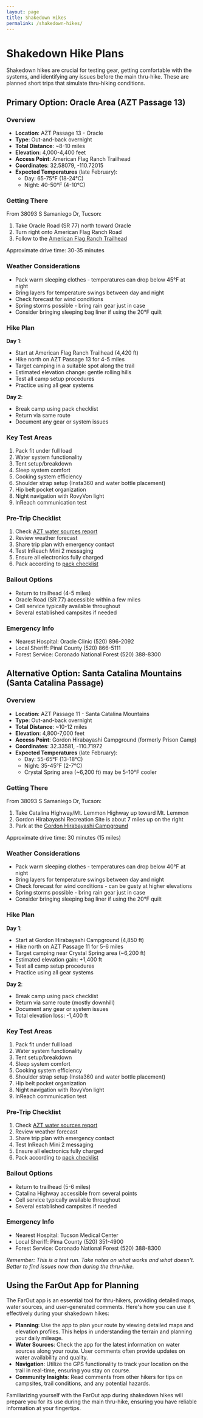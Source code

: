 ```yaml
---
layout: page
title: Shakedown Hikes
permalink: /shakedown-hikes/
---
```


# Shakedown Hike Plans

Shakedown hikes are crucial for testing gear, getting comfortable with the systems, and identifying any issues before the main thru-hike. These are planned short trips that simulate thru-hiking conditions.

## Primary Option: Oracle Area (AZT Passage 13)

### Overview
- **Location**: AZT Passage 13 - Oracle
- **Type**: Out-and-back overnight
- **Total Distance**: ~8-10 miles
- **Elevation**: 4,000-4,400 feet
- **Access Point**: American Flag Ranch Trailhead
- **Coordinates**: 32.58079, -110.72015
- **Expected Temperatures** (late February):
  - Day: 65-75°F (18-24°C)
  - Night: 40-50°F (4-10°C)

### Getting There
From 38093 S Samaniego Dr, Tucson:
1. Take Oracle Road (SR 77) north toward Oracle
2. Turn right onto American Flag Ranch Road
3. Follow to the [American Flag Ranch Trailhead](https://www.google.com/maps/place/Arizona+Trail+-+American+Flag+Trailhead/@32.5808538,-110.7228829,17z/data=!3m1!4b1!4m6!3m5!1s0x86d6180f65636841:0xbb89c29f1e88aada!8m2!3d32.5808493!4d-110.720308!16s%2Fg%2F11hb3xjr6w)

Approximate drive time: 30-35 minutes

### Weather Considerations
- Pack warm sleeping clothes - temperatures can drop below 45°F at night
- Bring layers for temperature swings between day and night
- Check forecast for wind conditions
- Spring storms possible - bring rain gear just in case
- Consider bringing sleeping bag liner if using the 20°F quilt

### Hike Plan
**Day 1**:
- Start at American Flag Ranch Trailhead (4,420 ft)
- Hike north on AZT Passage 13 for 4-5 miles
- Target camping in a suitable spot along the trail
- Estimated elevation change: gentle rolling hills
- Test all camp setup procedures
- Practice using all gear systems

**Day 2**:
- Break camp using pack checklist
- Return via same route
- Document any gear or system issues

### Key Test Areas
1. Pack fit under full load
2. Water system functionality
3. Tent setup/breakdown
4. Sleep system comfort
5. Cooking system efficiency
6. Shoulder strap setup (Insta360 and water bottle placement)
7. Hip belt pocket organization
8. Night navigation with RovyVon light
9. InReach communication test

### Pre-Trip Checklist
1. Check [AZT water sources report](https://aztrail.org/explore/water-sources/)
2. Review weather forecast
3. Share trip plan with emergency contact
4. Test InReach Mini 2 messaging
5. Ensure all electronics fully charged
6. Pack according to [pack checklist](/pack-checklist/)

### Bailout Options
- Return to trailhead (4-5 miles)
- Oracle Road (SR 77) accessible within a few miles
- Cell service typically available throughout
- Several established campsites if needed

### Emergency Info
- Nearest Hospital: Oracle Clinic (520) 896-2092
- Local Sheriff: Pinal County (520) 866-5111
- Forest Service: Coronado National Forest (520) 388-8300

## Alternative Option: Santa Catalina Mountains (Santa Catalina Passage)

### Overview
- **Location**: AZT Passage 11 - Santa Catalina Mountains
- **Type**: Out-and-back overnight
- **Total Distance**: ~10-12 miles
- **Elevation**: 4,800-7,000 feet
- **Access Point**: Gordon Hirabayashi Campground (formerly Prison Camp)
- **Coordinates**: 32.33581, -110.71972
- **Expected Temperatures** (late February):
  - Day: 55-65°F (13-18°C)
  - Night: 35-45°F (2-7°C)
  - Crystal Spring area (~6,200 ft) may be 5-10°F cooler

### Getting There
From 38093 S Samaniego Dr, Tucson:
1. Take Catalina Highway/Mt. Lemmon Highway up toward Mt. Lemmon
2. Gordon Hirabayashi Recreation Site is about 7 miles up on the right
3. Park at the [Gordon Hirabayashi Campground](https://goo.gl/maps/YQZtmZQZQ9Q2)

Approximate drive time: 30 minutes (15 miles)

### Weather Considerations
- Pack warm sleeping clothes - temperatures can drop below 40°F at night
- Bring layers for temperature swings between day and night
- Check forecast for wind conditions - can be gusty at higher elevations
- Spring storms possible - bring rain gear just in case
- Consider bringing sleeping bag liner if using the 20°F quilt

### Hike Plan
**Day 1**:
- Start at Gordon Hirabayashi Campground (4,850 ft)
- Hike north on AZT Passage 11 for 5-6 miles
- Target camping near Crystal Spring area (~6,200 ft)
- Estimated elevation gain: +1,400 ft
- Test all camp setup procedures
- Practice using all gear systems

**Day 2**:
- Break camp using pack checklist
- Return via same route (mostly downhill)
- Document any gear or system issues
- Total elevation loss: -1,400 ft

### Key Test Areas
1. Pack fit under full load
2. Water system functionality
3. Tent setup/breakdown
4. Sleep system comfort
5. Cooking system efficiency
6. Shoulder strap setup (Insta360 and water bottle placement)
7. Hip belt pocket organization
8. Night navigation with RovyVon light
9. InReach communication test

### Pre-Trip Checklist
1. Check [AZT water sources report](https://aztrail.org/explore/water-sources/)
2. Review weather forecast
3. Share trip plan with emergency contact
4. Test InReach Mini 2 messaging
5. Ensure all electronics fully charged
6. Pack according to [pack checklist](/pack-checklist/)

### Bailout Options
- Return to trailhead (5-6 miles)
- Catalina Highway accessible from several points
- Cell service typically available throughout
- Several established campsites if needed

### Emergency Info
- Nearest Hospital: Tucson Medical Center
- Local Sheriff: Pima County (520) 351-4900
- Forest Service: Coronado National Forest (520) 388-8300

*Remember: This is a test run. Take notes on what works and what doesn't. Better to find issues now than during the thru-hike.*

## Using the FarOut App for Planning

The FarOut app is an essential tool for thru-hikers, providing detailed maps, water sources, and user-generated comments. Here's how you can use it effectively during your shakedown hikes:

- **Planning**: Use the app to plan your route by viewing detailed maps and elevation profiles. This helps in understanding the terrain and planning your daily mileage.
- **Water Sources**: Check the app for the latest information on water sources along your route. User comments often provide updates on water availability and quality.
- **Navigation**: Utilize the GPS functionality to track your location on the trail in real-time, ensuring you stay on course.
- **Community Insights**: Read comments from other hikers for tips on campsites, trail conditions, and any potential hazards.

Familiarizing yourself with the FarOut app during shakedown hikes will prepare you for its use during the main thru-hike, ensuring you have reliable information at your fingertips. 